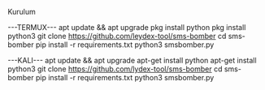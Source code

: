Kurulum

---TERMUX---
apt update && apt upgrade
pkg install python
pkg install python3
git clone https://github.com/leydex-tool/sms-bomber
cd sms-bomber
pip install -r requirements.txt
python3 smsbomber.py

---KALI---
apt update && apt upgrade
apt-get install python
apt-get install python3
git clone https://github.com/lydex-tool/sms-bomber
cd sms-bomber
pip install -r requirements.txt
python3 smsbomber.py
